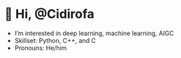 # 👋 Hi, @Cidirofa
- I’m interested in deep learning, machine learning, AIGC
- Skillset: Python, C++, and C
- Pronouns: He/him
